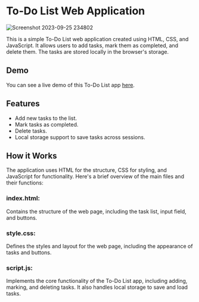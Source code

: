 
# To-Do List Web Application
![Screenshot 2023-09-25 234802](https://github.com/Dilip86/To-Do-List/assets/97818951/75f7a77b-43eb-425d-8e64-1cde459bb44f)

This is a simple To-Do List web application created using HTML, CSS, and JavaScript. It allows users to add tasks, mark them as completed, and delete them. The tasks are stored locally in the browser's storage.

## Demo

You can see a live demo of this To-Do List app [here](#).

## Features

- Add new tasks to the list.
- Mark tasks as completed.
- Delete tasks.
- Local storage support to save tasks across sessions.

## How it Works
The application uses HTML for the structure, CSS for styling, and JavaScript for functionality. Here's a brief overview of the main files and their functions:

### index.html:
Contains the structure of the web page, including the task list, input field, and buttons.

### style.css: 
Defines the styles and layout for the web page, including the appearance of tasks and buttons.

### script.js: 
Implements the core functionality of the To-Do List app, including adding, marking, and deleting tasks. It also handles local storage to save and load tasks.
